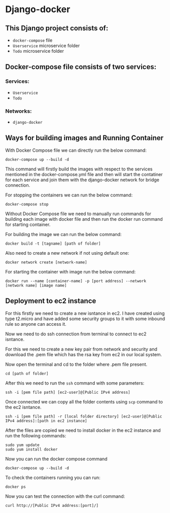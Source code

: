 # Django-docker

## This Django project consists of:
-  `docker-compose` file 
-  `Userservice` microservice folder 
-  `Todo` microservice folder

## Docker-compose file consists of two services:
### Services:
- `Userservice` 
- `Todo`

### Networks:
- `django-docker`

## Ways for building images and Running Container
With Docker Compose file we can directly run the below command:

 ```
 docker-compose up --build -d
 ```

This command will firstly build the images with respect to the services mentioned in the docker-compose.yml file and then will start the contatiner for each service and join them with the django-docker network for bridge connection.

For stopping the containers we can run the below command:

```
docker-compose stop
```

Without Docker Compose file we need to manually run commands for building each image with docker file and then run the docker run command for starting container.

For building the image we can run the below command:

```
docker build -t [tagname] [path of folder]
```

Also need to create a new network if not using default one:

```
docker network create [network-name]
```

For starting the container with image run the below command:

```
docker run --name [container-name] -p [port address] --network [network name] [image name] 
```

## Deployment to ec2 instance

For this firstly we need to create a new isntance in ec2. I have created using type t2.micro and have added some security groups to it with some inbound rule so anyone can access it.

Now we need to do ssh connection from terminal to connect to ec2 isntance.

For this we need to create a new key pair from network and security and download the .pem file which has the rsa key from ec2 in our local system.

Now open the terminal and cd to the folder where .pem file present.

```
cd [path of folder]
```

After this we need to run the `ssh` command with some parameters:

```
ssh -i [pem file path] [ec2-user]@[Public IPv4 address]
```

Once connected we can copy all the folder contents using `scp` command to the ec2 isntance.

```
ssh -i [pem file path] -r [local folder directory] [ec2-user]@[Public IPv4 address]:[path in ec2 instance]
```

After the files are copied we need to install docker in the ec2 instance and run the following commands: 

```
sudo yum update
sudo yum install docker
```

Now you can run the docker compose command

```
docker-compose up --build -d
```

To check the containers running you can run:

```
docker ps
```

Now you can test the connection with the curl command:

```
curl http://[Public IPv4 address:[port]/]
```